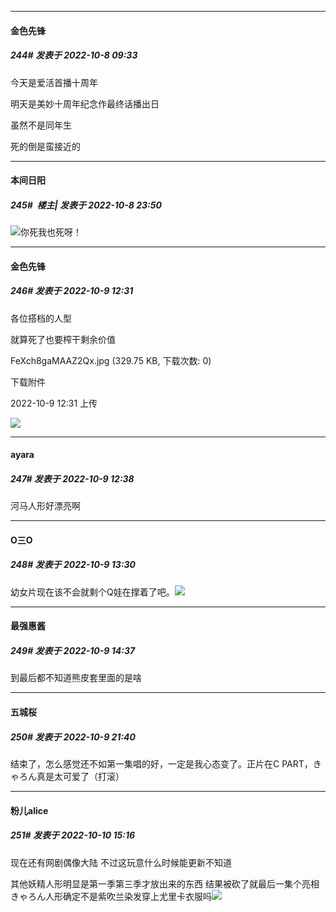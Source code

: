 

*****

####  金色先锋  
##### 244#       发表于 2022-10-8 09:33

今天是爱活首播十周年

明天是美妙十周年纪念作最终话播出日

虽然不是同年生

死的倒是蛮接近的



*****

####  本间日阳  
##### 245#         楼主| 发表于 2022-10-8 23:50

<img src="https://static.saraba1st.com/image/smiley/face2017/048.png" referrerpolicy="no-referrer">你死我也死呀！



*****

####  金色先锋  
##### 246#       发表于 2022-10-9 12:31

各位搭档的人型

就算死了也要榨干剩余价值

FeXch8gaMAAZ2Qx.jpg
(329.75 KB, 下载次数: 0)

下载附件

2022-10-9 12:31 上传

<img src="https://img.saraba1st.com/forum/202210/09/123142bpnlnj9d9a5jzgsd.jpg" referrerpolicy="no-referrer">

*****

####  ayara  
##### 247#       发表于 2022-10-9 12:38

河马人形好漂亮啊



*****

####  O三O  
##### 248#       发表于 2022-10-9 13:30

幼女片现在该不会就剩个Q娃在撑着了吧。<img src="https://static.saraba1st.com/image/smiley/face2017/112.png" referrerpolicy="no-referrer">



*****

####  最强惠酱  
##### 249#       发表于 2022-10-9 14:37

到最后都不知道熊皮套里面的是啥



*****

####  五城桜  
##### 250#       发表于 2022-10-9 21:40

结束了，怎么感觉还不如第一集唱的好，一定是我心态变了。正片在C PART，きゃろん真是太可爱了（打滚）



*****

####  粉儿alice  
##### 251#       发表于 2022-10-10 15:16

现在还有网剧偶像大陆 不过这玩意什么时候能更新不知道

其他妖精人形明显是第一季第三季才放出来的东西 结果被砍了就最后一集个亮相
きゃろん人形确定不是紫吹兰染发穿上尤里卡衣服吗<img src="https://static.saraba1st.com/image/smiley/face2017/049.png" referrerpolicy="no-referrer">

